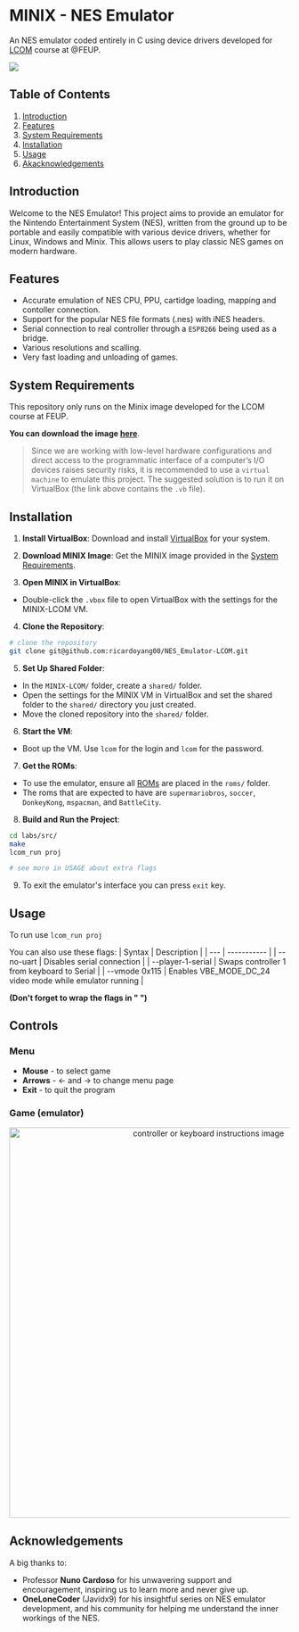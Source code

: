 # MINIX - NES Emulator 
An NES emulator coded entirely in C using device drivers developed for [LCOM](https://sigarra.up.pt/feup/en/UCURR_GERAL.FICHA_UC_VIEW?pv_ocorrencia_id=520323) course at @FEUP.

<a href="https://minix3.org/"><img src="https://img.shields.io/badge/OS-Minix%203-blue"></a>
</br>

## Table of Contents
1. [Introduction](#introduction)
2. [Features](#features)
3. [System Requirements](#system-requirements)
4. [Installation](#installation)
5. [Usage](#usage)
6. [Akacknowledgements](#acknowledgements)


## Introduction
Welcome to the NES Emulator! This project aims to provide an emulator for the Nintendo Entertainment System (NES), written from the ground up to be portable and easily compatible with various device drivers, whether for Linux, Windows and Minix. This allows users to play classic NES games on modern hardware.

## Features
- Accurate emulation of NES CPU, PPU, cartidge loading, mapping and contoller connection.
- Support for the popular NES file formats (.nes) with iNES headers.
- Serial connection to real controller through a `ESP8266` being used as a bridge.
- Various resolutions and scalling.
- Very fast loading and unloading of games.

## System Requirements
This repository only runs on the Minix image developed for the LCOM course at FEUP. 

**You can download the image [here](https://drive.google.com/file/d/1dM32zTzkTUEqNtTwsO-n__XO6r1Y5I-f/view?usp=sharing)**.

> Since we are working with low-level hardware configurations and direct access to the programmatic interface of a computer’s I/O devices raises security risks, it is recommended to use a `virtual machine` to emulate this project. The suggested solution is to run it on VirtualBox (the link above contains the `.vb` file).

## Installation

1. **Install VirtualBox**: Download and install [VirtualBox](https://www.virtualbox.org/wiki/Downloads) for your system.

2. **Download MINIX Image**: Get the MINIX image provided in the [System Requirements](#system-requirements).

3. **Open MINIX in VirtualBox**:
- Double-click the `.vbox` file to open VirtualBox with the settings for the MINIX-LCOM VM.

4. **Clone the Repository**:
```bash
# clone the repository
git clone git@github.com:ricardoyang00/NES_Emulator-LCOM.git
```

5. **Set Up Shared Folder**:
- In the `MINIX-LCOM/` folder, create a `shared/` folder.
- Open the settings for the MINIX VM in VirtualBox and set the shared folder to the `shared/` directory you just created.
- Move the cloned repository into the `shared/` folder.

6. **Start the VM**:
- Boot up the VM. Use `lcom` for the login and `lcom` for the password.

7. **Get the ROMs**: 
- To use the emulator, ensure all [ROMs](roms/roms.txt) are placed in the `roms/` folder.
- The roms that are expected to have are `supermariobros`, `soccer`, `DonkeyKong`, `mspacman`, and `BattleCity`.

8. **Build and Run the Project**:
```bash
cd labs/src/
make
lcom_run proj

# see more in USAGE about extra flags
```

9. To exit the emulator's interface you can press `exit` key.

## Usage

To run use `lcom_run proj`

You can also use these flags:
| Syntax | Description |
| --- | ----------- |
| --no-uart | Disables serial connection |
| --player-1-serial | Swaps controller 1 from keyboard to Serial |
| --vmode 0x115 | Enables VBE_MODE_DC_24 video mode while emulator running |

**(Don't forget to wrap the flags in " ")**

## Controls

### Menu
- **Mouse** - to select game
- **Arrows** - &larr; and &rarr; to change menu page
- **Exit** -  to quit the program

### Game (emulator)
<p align="center"><img src="/doc/image.png" alt="controller or keyboard instructions image" width=700></p>

## Acknowledgements
A big thanks to:

- Professor **Nuno Cardoso** for his unwavering support and encouragement, inspiring us to learn more and never give up.
- **OneLoneCoder** (Javidx9) for his insightful series on NES emulator development, and his community for helping me understand the inner workings of the NES.
